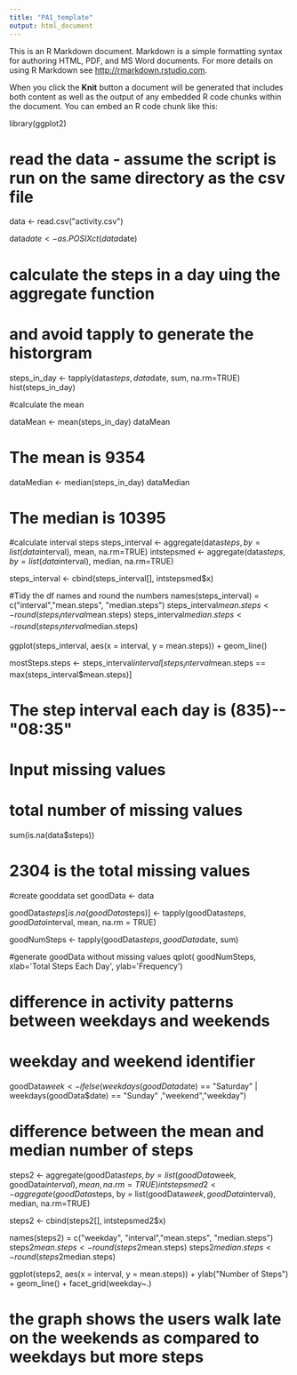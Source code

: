 ```yaml
---
title: "PA1_template"
output: html_document
---
```


This is an R Markdown document. Markdown is a simple formatting syntax for authoring HTML, PDF, and MS Word documents. For more details on using R Markdown see <http://rmarkdown.rstudio.com>.

When you click the **Knit** button a document will be generated that includes both content as well as the output of any embedded R code chunks within the document. You can embed an R code chunk like this:

library(ggplot2)

# read the data - assume the script is run on the same directory as the csv file
data <- read.csv("activity.csv")

data$date <- as.POSIXct(data$date)

# calculate the steps in a day uing the aggregate function
# and avoid tapply to generate the historgram

steps_in_day <- tapply(data$steps, data$date, sum, na.rm=TRUE)
hist(steps_in_day)

#calculate the mean

dataMean <- mean(steps_in_day)
dataMean
# The mean is 9354

dataMedian <- median(steps_in_day)
dataMedian
# The median is 10395


#calculate interval steps
steps_interval <- aggregate(data$steps, by = list(data$interval), mean, na.rm=TRUE)
intstepsmed <- aggregate(data$steps, by = list(data$interval), median, na.rm=TRUE)

steps_interval <- cbind(steps_interval[], intstepsmed$x)

#Tidy the df names and round the numbers
names(steps_interval) = c("interval","mean.steps", "median.steps")
steps_interval$mean.steps <- round(steps_interval$mean.steps)
steps_interval$median.steps <- round(steps_interval$median.steps)


ggplot(steps_interval, aes(x = interval, y = mean.steps)) + geom_line()

mostSteps.steps <- steps_interval$interval[steps_interval$mean.steps == max(steps_interval$mean.steps)]

# The step interval each day is (835)-- "08:35"


# Input missing values

# total number of missing values

sum(is.na(data$steps))

# 2304 is the total missing values


#create gooddata set
goodData <- data

goodData$steps[is.na(goodData$steps)] <- 
  tapply(goodData$steps, goodData$interval, mean, na.rm = TRUE)

goodNumSteps <- tapply(goodData$steps, goodData$date, sum)

#generate goodData without missing values
qplot(
  goodNumSteps, 
  xlab='Total Steps Each Day', 
  ylab='Frequency')


# difference in activity patterns between weekdays and weekends


# weekday and weekend identifier

goodData$week <- ifelse(weekdays(goodData$date) == "Saturday" | weekdays(goodData$date) == "Sunday" ,"weekend","weekday")

# difference between the mean and median number of steps
steps2 <- aggregate(goodData$steps, by = list(goodData$week, goodData$interval), mean, na.rm=TRUE)
intstepsmed2 <- aggregate(goodData$steps, by = list(goodData$week, goodData$interval), median, na.rm=TRUE)

steps2 <- cbind(steps2[], intstepsmed2$x)

names(steps2) = c("weekday", "interval","mean.steps", "median.steps")
steps2$mean.steps <- round(steps2$mean.steps)
steps2$median.steps <- round(steps2$median.steps)


ggplot(steps2, aes(x = interval, y = mean.steps)) + ylab("Number of Steps") + geom_line() + facet_grid(weekday~.)

# the graph shows the users walk late on the weekends as compared to weekdays but more steps

